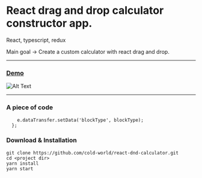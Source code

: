 React drag and drop calculator constructor app.
=======================================

React, typescript, redux

Main goal -> Create a custom calculator with react drag and drop.

* * *
### [Demo](https://cold-world.github.io/react-dnd-calculator/)

![Alt Text](https://i.ibb.co/MhbpRCj/2.gif)

* * *



### A piece of code

```const onDragStart = (e: React.DragEvent<HTMLDivElement>, blockType: string) => {
    e.dataTransfer.setData('blockType', blockType);
  };
```

### Download & Installation

```shell 
git clone https://github.com/cold-world/react-dnd-calculator.git
cd <project dir>
yarn install
yarn start
```

